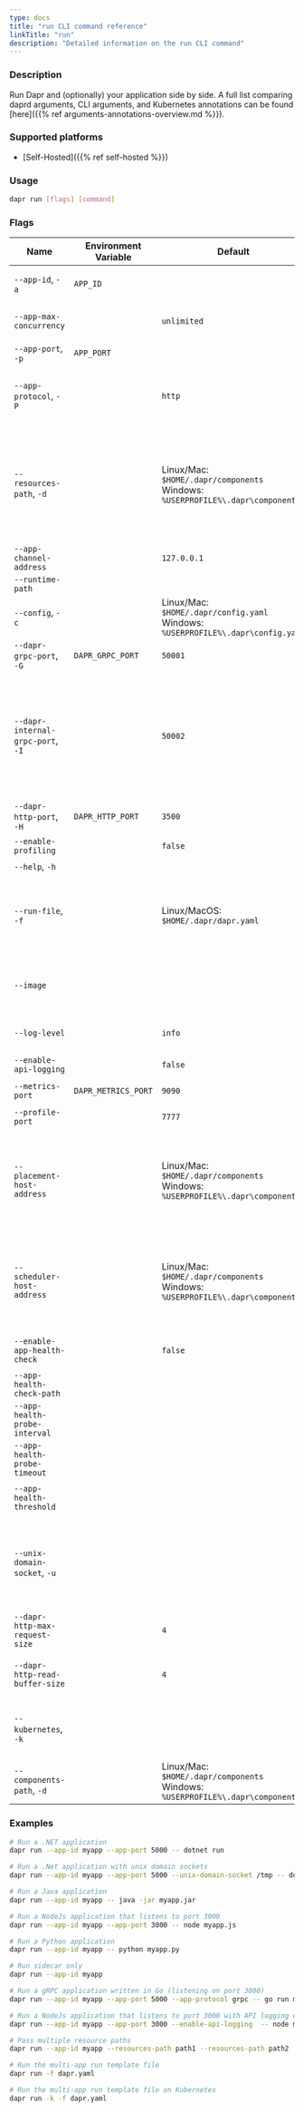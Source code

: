 ```yaml
---
type: docs
title: "run CLI command reference"
linkTitle: "run"
description: "Detailed information on the run CLI command"
---
```


### Description

Run Dapr and (optionally) your application side by side. A full list comparing daprd arguments, CLI arguments, and Kubernetes annotations can be found [here]({{% ref arguments-annotations-overview.md %}}).

### Supported platforms

- [Self-Hosted]({{% ref self-hosted %}})

### Usage

```bash
dapr run [flags] [command]
```

### Flags

| Name                           | Environment Variable | Default                                                                            | Description                                                                                          |
| ------------------------------ | -------------------- | ---------------------------------------------------------------------------------- | ---------------------------------------------------------------------------------------------------- |
| `--app-id`, `-a`               | `APP_ID`             |                                                                                    | The id for your application, used for service discovery. Cannot contain dots.                        |
| `--app-max-concurrency`        |                      | `unlimited`                                                                        | The concurrency level of the application; default is unlimited                                       |
| `--app-port`, `-p`             | `APP_PORT`           |                                                                                    | The port your application is listening on                                                            |
| `--app-protocol`, `-P` | | `http` | The protocol Dapr uses to talk to the application. Valid values are: `http`, `grpc`, `https` (HTTP with TLS), `grpcs` (gRPC with TLS), `h2c` (HTTP/2 Cleartext) |
| `--resources-path`, `-d`      |                      | Linux/Mac: `$HOME/.dapr/components` <br/>Windows: `%USERPROFILE%\.dapr\components`   | The path for resources directory. If you've organized your resources into multiple folders (for example, components in one folder, resiliency policies in another), you can define multiple resource paths. See [example]({{% ref "#examples" %}}) below.                                                                 |
| `--app-channel-address` | | `127.0.0.1` | The network address the application listens on |
| `--runtime-path`                  |        |  | Dapr runtime install path |
| `--config`, `-c`               |                      | Linux/Mac: `$HOME/.dapr/config.yaml` <br/>Windows: `%USERPROFILE%\.dapr\config.yaml` | Dapr configuration file                                                                            |
| `--dapr-grpc-port`, `-G`       | `DAPR_GRPC_PORT`     | `50001`                                                                            | The gRPC port for Dapr to listen on                                                                  |
| `--dapr-internal-grpc-port`, `-I` |                      | `50002`                                                                            | The gRPC port for the Dapr internal API to listen on. Set during development for apps experiencing temporary errors with service invocation failures due to mDNS caching, or configuring Dapr sidecars behind firewall. Can be any value greater than 1024 and must be different for each app.              |
| `--dapr-http-port`, `-H`       | `DAPR_HTTP_PORT`     | `3500`                                                                             | The HTTP port for Dapr to listen on                                                                  |
| `--enable-profiling`           |                      | `false`                                                                            | Enable "pprof" profiling via an HTTP endpoint                                                        |
| `--help`, `-h`                 |                      |                                                                                    | Print the help message                                                                              |
| `--run-file`, `-f`                 |                      |  Linux/MacOS: `$HOME/.dapr/dapr.yaml`                              | Run multiple applications at once using a Multi-App Run template file. Currently in [alpha]({{% ref "support-preview-features.md" %}}) and only available in Linux/MacOS                                                                     |
| `--image`                      |                      |                                                                                    | Use a custom Docker image. Format is `repository/image` for Docker Hub, or `example.com/repository/image` for a custom registry. |
| `--log-level`                  |                      | `info`                                                                             | The log verbosity. Valid values are: `debug`, `info`, `warn`, `error`, `fatal`, or `panic`           |
| `--enable-api-logging`         |                      | `false`                                                                            | Enable the logging of all API calls from application to Dapr      |
| `--metrics-port`               | `DAPR_METRICS_PORT`  | `9090`                                                                             | The port that Dapr sends its metrics information to                                                  |
| `--profile-port`               |                      | `7777`                                                                             | The port for the profile server to listen on                                                         |
| `--placement-host-address`      |                      | Linux/Mac: `$HOME/.dapr/components` <br/>Windows: `%USERPROFILE%\.dapr\components` | Run in any containers within your Docker network. Uses `<hostname>` or `<hostname>:<port>`. If the port is omitted, it will default to: <ul><li>Linux/MacOS: `50005`</li><li>Windows: `6050`</li></ul> |
| `--scheduler-host-address`      |                      | Linux/Mac: `$HOME/.dapr/components` <br/>Windows: `%USERPROFILE%\.dapr\components` | Run in any containers within your Docker network. Uses `<hostname>` or `<hostname>:<port>`. If the port is omitted, it will default to: <ul><li>Linux/MacOS: `50006`</li><li>Windows: `6060`</li></ul> |
| `--enable-app-health-check`    |                      | `false`                                                                            | Enable health checks for the application using the protocol defined with app-protocol |
| `--app-health-check-path`      |                      |                                                                                    | Path used for health checks; HTTP only |
| `--app-health-probe-interval`  |                      |                                                                                    | Interval to probe for the health of the app in seconds |
| `--app-health-probe-timeout`   |                      |                                                                                    | Timeout for app health probes in milliseconds |
| `--app-health-threshold`       |                      |                                                                                    | Number of consecutive failures for the app to be considered unhealthy |
| `--unix-domain-socket`, `-u`   |                      |                                                                                    |  Path to a unix domain socket dir mount. If specified, communication with the Dapr sidecar uses unix domain sockets for lower latency and greater throughput when compared to using TCP ports. Not available on Windows. |
| `--dapr-http-max-request-size` |                      | `4`                                                                                | Max size of the request body in MB. |
| `--dapr-http-read-buffer-size` |                      | `4`                                                                                | Max size of the HTTP read buffer in KB. This also limits the maximum size of HTTP headers. The default 4 KB |
| `--kubernetes`, `-k`             |            |                                                                                    | Running Dapr on Kubernetes, and used for [Multi-App Run template files on Kubernetes]({{% ref multi-app-dapr-run %}}).                                                            |
| `--components-path`, `-d`      |                      | Linux/Mac: `$HOME/.dapr/components` <br/>Windows: `%USERPROFILE%\.dapr\components` | **Deprecated** in favor of `--resources-path`                                                      |

### Examples

```bash
# Run a .NET application
dapr run --app-id myapp --app-port 5000 -- dotnet run

# Run a .Net application with unix domain sockets
dapr run --app-id myapp --app-port 5000 --unix-domain-socket /tmp -- dotnet run

# Run a Java application
dapr run --app-id myapp -- java -jar myapp.jar

# Run a NodeJs application that listens to port 3000
dapr run --app-id myapp --app-port 3000 -- node myapp.js

# Run a Python application
dapr run --app-id myapp -- python myapp.py

# Run sidecar only
dapr run --app-id myapp

# Run a gRPC application written in Go (listening on port 3000)
dapr run --app-id myapp --app-port 5000 --app-protocol grpc -- go run main.go

# Run a NodeJs application that listens to port 3000 with API logging enabled
dapr run --app-id myapp --app-port 3000 --enable-api-logging  -- node myapp.js

# Pass multiple resource paths
dapr run --app-id myapp --resources-path path1 --resources-path path2

# Run the multi-app run template file
dapr run -f dapr.yaml

# Run the multi-app run template file on Kubernetes
dapr run -k -f dapr.yaml
```